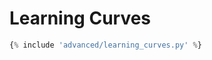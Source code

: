 <h1>Learning Curves</h1>

```python hl_lines="16 17"
{% include 'advanced/learning_curves.py' %}
```